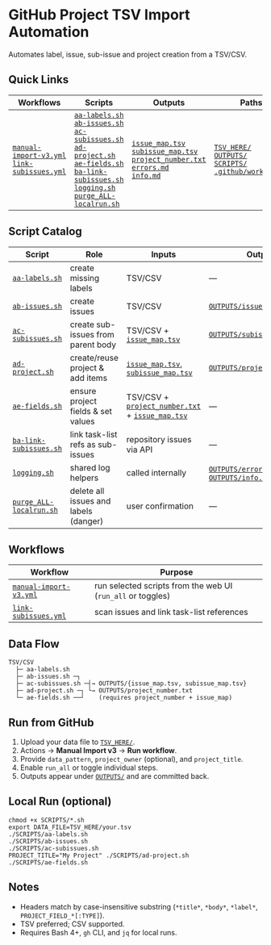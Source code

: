 # GitHub Project TSV Import Automation

Automates label, issue, sub-issue and project creation from a TSV/CSV.

## Quick Links
 
| Workflows | Scripts | Outputs | Paths |
| --- | --- | --- | --- |
| [`manual-import-v3.yml`](.github/workflows/manual-import-v3.yml)<br>[`link-subissues.yml`](.github/workflows/link-subissues.yml) | [`aa-labels.sh`](SCRIPTS/aa-labels.sh)<br>[`ab-issues.sh`](SCRIPTS/ab-issues.sh)<br>[`ac-subissues.sh`](SCRIPTS/ac-subissues.sh)<br>[`ad-project.sh`](SCRIPTS/ad-project.sh)<br>[`ae-fields.sh`](SCRIPTS/ae-fields.sh)<br>[`ba-link-subissues.sh`](SCRIPTS/ba-link-subissues.sh)<br>[`logging.sh`](SCRIPTS/logging.sh)<br>[`purge_ALL-localrun.sh`](SCRIPTS/purge_ALL-localrun.sh) | [`issue_map.tsv`](OUTPUTS/issue_map.tsv)<br>[`subissue_map.tsv`](OUTPUTS/subissue_map.tsv)<br>[`project_number.txt`](OUTPUTS/project_number.txt)<br>[`errors.md`](OUTPUTS/errors.md)<br>[`info.md`](OUTPUTS/info.md) | [`TSV_HERE/`](TSV_HERE/)<br>[`OUTPUTS/`](OUTPUTS/)<br>[`SCRIPTS/`](SCRIPTS/)<br>[`.github/workflows/`](.github/workflows/) |

## Script Catalog
| Script | Role | Inputs | Outputs |
|---|---|---|---|
| [`aa-labels.sh`](SCRIPTS/aa-labels.sh) | create missing labels | TSV/CSV | — |
| [`ab-issues.sh`](SCRIPTS/ab-issues.sh) | create issues | TSV/CSV | [`OUTPUTS/issue_map.tsv`](OUTPUTS/issue_map.tsv) |
| [`ac-subissues.sh`](SCRIPTS/ac-subissues.sh) | create sub-issues from parent body | TSV/CSV + [`issue_map.tsv`](OUTPUTS/issue_map.tsv) | [`OUTPUTS/subissue_map.tsv`](OUTPUTS/subissue_map.tsv) |
| [`ad-project.sh`](SCRIPTS/ad-project.sh) | create/reuse project & add items | [`issue_map.tsv`](OUTPUTS/issue_map.tsv), [`subissue_map.tsv`](OUTPUTS/subissue_map.tsv) | [`OUTPUTS/project_number.txt`](OUTPUTS/project_number.txt) |
| [`ae-fields.sh`](SCRIPTS/ae-fields.sh) | ensure project fields & set values | TSV/CSV + [`project_number.txt`](OUTPUTS/project_number.txt) + [`issue_map.tsv`](OUTPUTS/issue_map.tsv) | — |
| [`ba-link-subissues.sh`](SCRIPTS/ba-link-subissues.sh) | link task-list refs as sub-issues | repository issues via API | — |
| [`logging.sh`](SCRIPTS/logging.sh) | shared log helpers | called internally | [`OUTPUTS/errors.md`](OUTPUTS/errors.md), [`OUTPUTS/info.md`](OUTPUTS/info.md) |
| [`purge_ALL-localrun.sh`](SCRIPTS/purge_ALL-localrun.sh) | delete all issues and labels (danger) | user confirmation | — |

## Workflows
| Workflow | Purpose |
|---|---|
| [`manual-import-v3.yml`](.github/workflows/manual-import-v3.yml) | run selected scripts from the web UI (`run_all` or toggles) |
| [`link-subissues.yml`](.github/workflows/link-subissues.yml) | scan issues and link task-list references |

## Data Flow
```
TSV/CSV
  ├─ aa-labels.sh
  ├─ ab-issues.sh ─┐
  ├─ ac-subissues.sh ─┤→ OUTPUTS/{issue_map.tsv, subissue_map.tsv}
  ├─ ad-project.sh ─┐ └→ OUTPUTS/project_number.txt
  └─ ae-fields.sh ──┘    (requires project_number + issue_map)
```

## Run from GitHub
1. Upload your data file to [`TSV_HERE/`](TSV_HERE/).
2. Actions → **Manual Import v3** → **Run workflow**.
3. Provide `data_pattern`, `project_owner` (optional), and `project_title`.
4. Enable `run_all` or toggle individual steps.
5. Outputs appear under [`OUTPUTS/`](OUTPUTS/) and are committed back.

## Local Run (optional)
```
chmod +x SCRIPTS/*.sh
export DATA_FILE=TSV_HERE/your.tsv
./SCRIPTS/aa-labels.sh
./SCRIPTS/ab-issues.sh
./SCRIPTS/ac-subissues.sh
PROJECT_TITLE="My Project" ./SCRIPTS/ad-project.sh
./SCRIPTS/ae-fields.sh
```

## Notes
- Headers match by case-insensitive substring (`*title*`, `*body*`, `*label*`, `PROJECT_FIELD_*[:TYPE]`).
- TSV preferred; CSV supported.
- Requires Bash 4+, `gh` CLI, and `jq` for local runs.
